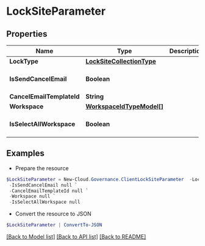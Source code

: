# LockSiteParameter
## Properties

Name | Type | Description | Notes
------------ | ------------- | ------------- | -------------
**LockType** | [**LockSiteCollectionType**](LockSiteCollectionType.md) |  | [optional] 
**IsSendCancelEmail** | **Boolean** |  | [optional] [default to $false]
**CancelEmailTemplateId** | **String** |  | [optional] 
**Workspace** | [**WorkspaceIdTypeModel[]**](WorkspaceIdTypeModel.md) |  | [optional] 
**IsSelectAllWorkspace** | **Boolean** |  | [optional] [default to $false]

## Examples

- Prepare the resource
```powershell
$LockSiteParameter = New-Cloud.Governance.ClientLockSiteParameter  -LockType null `
 -IsSendCancelEmail null `
 -CancelEmailTemplateId null `
 -Workspace null `
 -IsSelectAllWorkspace null
```

- Convert the resource to JSON
```powershell
$LockSiteParameter | ConvertTo-JSON
```

[[Back to Model list]](../README.md#documentation-for-models) [[Back to API list]](../README.md#documentation-for-api-endpoints) [[Back to README]](../README.md)

